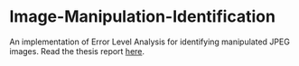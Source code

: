 # Image-Manipulation-Identification
An implementation of Error Level Analysis for identifying manipulated JPEG images.
Read the thesis report [here](https://github.com/zguessous/Image-Manipulation-Identification/blob/master/IDENTIFYING%20MANIPULATED%20JPEG%20IMAGES.pdf).
